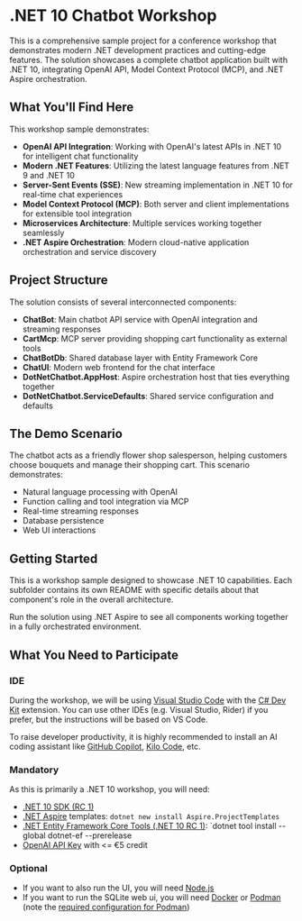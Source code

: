 # .NET 10 Chatbot Workshop

This is a comprehensive sample project for a conference workshop that demonstrates modern .NET development practices and cutting-edge features. The solution showcases a complete chatbot application built with .NET 10, integrating OpenAI API, Model Context Protocol (MCP), and .NET Aspire orchestration.

## What You'll Find Here

This workshop sample demonstrates:

- **OpenAI API Integration**: Working with OpenAI's latest APIs in .NET 10 for intelligent chat functionality
- **Modern .NET Features**: Utilizing the latest language features from .NET 9 and .NET 10
- **Server-Sent Events (SSE)**: New streaming implementation in .NET 10 for real-time chat experiences
- **Model Context Protocol (MCP)**: Both server and client implementations for extensible tool integration
- **Microservices Architecture**: Multiple services working together seamlessly
- **.NET Aspire Orchestration**: Modern cloud-native application orchestration and service discovery

## Project Structure

The solution consists of several interconnected components:

- **ChatBot**: Main chatbot API service with OpenAI integration and streaming responses
- **CartMcp**: MCP server providing shopping cart functionality as external tools
- **ChatBotDb**: Shared database layer with Entity Framework Core
- **ChatUI**: Modern web frontend for the chat interface
- **DotNetChatbot.AppHost**: Aspire orchestration host that ties everything together
- **DotNetChatbot.ServiceDefaults**: Shared service configuration and defaults

## The Demo Scenario

The chatbot acts as a friendly flower shop salesperson, helping customers choose bouquets and manage their shopping cart. This scenario demonstrates:

- Natural language processing with OpenAI
- Function calling and tool integration via MCP
- Real-time streaming responses
- Database persistence
- Web UI interactions

## Getting Started

This is a workshop sample designed to showcase .NET 10 capabilities. Each subfolder contains its own README with specific details about that component's role in the overall architecture.

Run the solution using .NET Aspire to see all components working together in a fully orchestrated environment.

## What You Need to Participate

### IDE

During the workshop, we will be using [Visual Studio Code](https://code.visualstudio.com/) with the [C# Dev Kit](https://marketplace.visualstudio.com/items?itemName=ms-dotnettools.csdevkit) extension. You can use other IDEs (e.g. Visual Studio, Rider) if you prefer, but the instructions will be based on VS Code.

To raise developer productivity, it is highly recommended to install an AI coding assistant like [GitHub Copilot](https://github.com/features/copilot), [Kilo Code](https://kilocode.ai/), etc.

### Mandatory

As this is primarily a .NET 10 workshop, you will need:

* [.NET 10 SDK (RC 1)](https://dotnet.microsoft.com/en-us/download/dotnet/10.0)
* [.NET Aspire](https://learn.microsoft.com/en-us/dotnet/aspire/) templates: `dotnet new install Aspire.ProjectTemplates`
* [.NET Entity Framework Core Tools (.NET 10 RC 1)](https://learn.microsoft.com/en-us/ef/core/cli/dotnet): `dotnet tool install --global dotnet-ef --prerelease
* [OpenAI API Key](https://platform.openai.com/settings/organization/api-keys) with <= €5 credit

### Optional

* If you want to also run the UI, you will need [Node.js](https://nodejs.org/en)
* If you want to run the SQLite web ui, you will need [Docker](https://www.docker.com/) or [Podman](https://podman.io/) (note the [required configuration for Podman](https://learn.microsoft.com/en-us/dotnet/aspire/fundamentals/setup-tooling?pivots=dotnet-cli#container-runtime))
